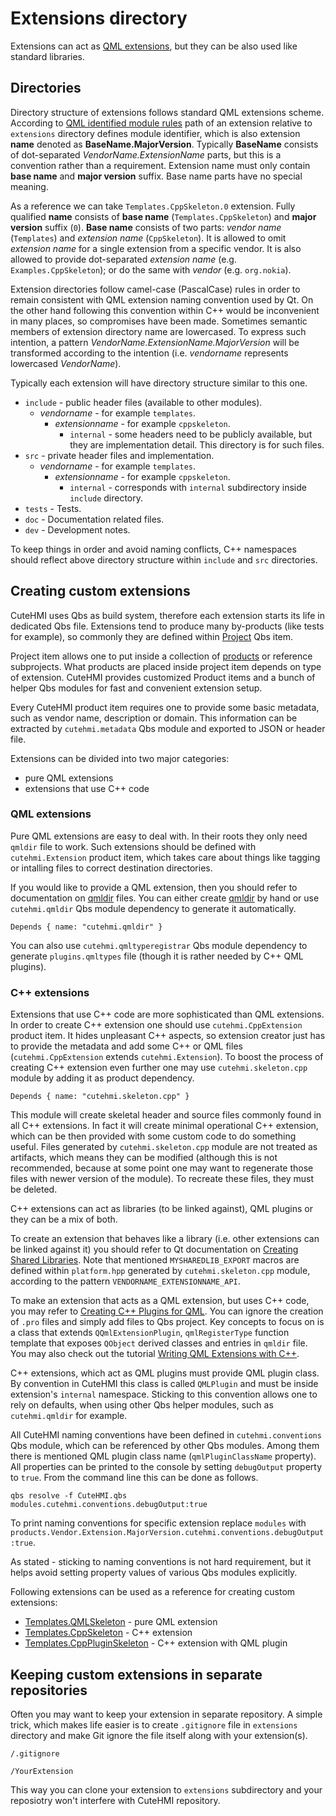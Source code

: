 # Extensions directory

Extensions can act as [QML extensions](http://doc.qt.io/qt-5/qtqml-index.html),
but they can be also used like standard libraries.

## Directories

Directory structure of extensions follows standard QML extensions scheme.
According to [QML identified module rules][1] path of an extension relative
to `extensions` directory defines module identifier, which is also extension
__name__ denoted as __BaseName.MajorVersion__. Typically __BaseName__ consists
of dot-separated _VendorName.ExtensionName_ parts, but this is a convention
rather than a requirement. Extension name must only contain __base name__ and
__major version__ suffix. Base name parts have no special meaning.

As a reference we can take `Templates.CppSkeleton.0` extension. Fully qualified
__name__ consists of __base name__ (`Templates.CppSkeleton`) and __major version__
suffix (`0`). __Base name__ consists of two parts: _vendor name_ (`Templates`)
and _extension name_ (`CppSkeleton`). It is allowed to omit _extension name_ for a
single extension from a specific vendor. It is also allowed to provide
dot-separated _extension name_ (e.g. `Examples.CppSkeleton`); or do the same with
_vendor_ (e.g. `org.nokia`).

Extension directories follow camel-case (PascalCase) rules in order to remain
consistent with QML extension naming convention used by Qt. On the other hand
following this convention within C++ would be inconvenient in many places, so
compromises have been made. Sometimes semantic members of extension directory
name are lowercased. To express such intention, a pattern
_VendorName.ExtensionName.MajorVersion_ will be transformed according to the
intention (i.e. _vendorname_ represents lowercased _VendorName_).

Typically each extension will have directory structure similar to this one.

- `include` - public header files (available to other modules).
    - _vendorname_ - for example `templates`.
        - _extensionname_ - for example `cppskeleton`.
            - `internal` - some headers need to be publicly available, but they
              are implementation detail. This directory is for such files.
- `src` - private header files and implementation.
    - _vendorname_ - for example `templates`.
        - _extensionname_ - for example `cppskeleton`.
            - `internal` - corresponds with `internal` subdirectory inside
              `include` directory.
- `tests` - Tests.
- `doc` - Documentation related files.
- `dev` - Development notes.

To keep things in order and avoid naming conflicts, C++ namespaces should
reflect above directory structure within `include` and `src` directories.

## Creating custom extensions

CuteHMI uses Qbs as build system, therefore each extension starts its life in
dedicated Qbs file. Extensions tend to produce many by-products (like tests for
example), so commonly they are defined within
[Project](https://doc.qt.io/qbs/qml-qbslanguageitems-project.html) Qbs item.

Project item allows one to put inside a collection of
[products](https://doc.qt.io/qbs/qml-qbslanguageitems-product.html) or reference
subprojects. What products are placed inside project item depends on type of
extension. CuteHMI provides customized Product items and a bunch of helper Qbs
modules for fast and convenient extension setup.

Every CuteHMI product item requires one to provide some basic metadata, such as
vendor name, description or domain. This information can be extracted by
`cutehmi.metadata` Qbs module and exported to JSON or header file.

Extensions can be divided into two major categories:
- pure QML extensions
- extensions that use C++ code

### QML extensions

Pure QML extensions are easy to deal with. In their roots they only need
`qmldir` file to work. Such extensions should be defined with
`cutehmi.Extension` product item, which takes care about things like tagging or
intalling files to correct destination directories.

If you would like to provide a QML extension, then you should refer to
documentation on [qmldir] files. You can either create [qmldir] by hand or use
`cutehmi.qmldir` Qbs module dependency to generate it automatically.
```
Depends { name: "cutehmi.qmldir" }
```
You can also use `cutehmi.qmltyperegistrar` Qbs module dependency to generate
`plugins.qmltypes` file (though it is rather needed by C++ QML plugins).

### C++ extensions

Extensions that use C++ code are more sophisticated than QML extensions. In
order to create C++ extension one should use `cutehmi.CppExtension` product
item. It hides unpleasant C++ aspects, so extension creator just has to provide
the metadata and add some C++ or QML files (`cutehmi.CppExtension` extends
`cutehmi.Extension`). To boost the process of creating C++ extension even
further one may use `cutehmi.skeleton.cpp` module by adding it as product
dependency.
```
Depends { name: "cutehmi.skeleton.cpp" }
```

This module will create skeletal header and source files commonly found in all
C++ extensions. In fact it will create minimal operational C++ extension, which
can be then provided with some custom code to do something useful. Files
generated by `cutehmi.skeleton.cpp` module are not treated as artifacts,
which means they can be modified (although this is not recommended, because at
some point one may want to regenerate those files with newer version of the
module). To recreate these files, they must be deleted.

C++ extensions can act as libraries (to be linked against), QML plugins or they
can be a mix of both.

To create an extension that behaves like a library (i.e. other extensions can be
linked against it) you should refer to Qt documentation on
[Creating Shared Libraries](https://doc.qt.io/qt-5/sharedlibrary.html).
Note that mentioned `MYSHAREDLIB_EXPORT` macros are defined within
`platform.hpp` generated by `cutehmi.skeleton.cpp` module, according to the
pattern `VENDORNAME_EXTENSIONNAME_API`.

To make an extension that acts as a QML extension, but uses C++ code, you may
refer to [Creating C++ Plugins for QML](https://doc.qt.io/qt-5/qtqml-modules-cppplugins.html).
You can ignore the creation of `.pro` files and simply add files to Qbs project.
Key concepts to focus on is a class that extends `QQmlExtensionPlugin`,
`qmlRegisterType` function template that exposes `QObject` derived classes and
entries in `qmldir` file. You may also check out the tutorial
[Writing QML Extensions with C++](https://doc.qt.io/qt-5/qtqml-tutorials-extending-qml-example.html).

C++ extensions, which act as QML plugins must provide QML plugin class. By
convention in CuteHMI this class is called `QMLPlugin` and must be inside
extension's `internal` namespace. Sticking to this convention allows one to
rely on defaults, when using other Qbs helper modules, such as `cutehmi.qmldir`
for example.

All CuteHMI naming conventions have been defined in `cutehmi.conventions` Qbs
module, which can be referenced by other Qbs modules. Among them there is
mentioned QML plugin class name (`qmlPluginClassName` property). All properties
can be printed to the console by setting `debugOutput` property to `true`. From
the command line this can be done as follows.

```
qbs resolve -f CuteHMI.qbs modules.cutehmi.conventions.debugOutput:true
```

To print naming conventions for specific extension replace `modules` with `products.Vendor.Extension.MajorVersion.cutehmi.conventions.debugOutput:true`.

As stated - sticking to naming conventions is not hard requirement, but it helps
avoid setting property values of various Qbs modules explicitly.

Following extensions can be used as a reference for creating custom extensions:
- [Templates.QMLSkeleton](Templates/QMLSkeleton.0/) - pure QML extension
- [Templates.CppSkeleton](Templates/CppSkeleton.0/) - C++ extension
- [Templates.CppPluginSkeleton](Templates/CppPluginSkeleton.0/) - C++ extension with QML plugin

## Keeping custom extensions in separate repositories

Often you may want to keep your extension in separate repository. A simple
trick, which makes life easier is to create `.gitignore` file in `extensions`
directory and make Git ignore the file itself along with your extension(s).

```
/.gitignore

/YourExtension
```

This way you can clone your extension to `extensions` subdirectory and your
reposiotry won't interfere with CuteHMI repository.


[1]: https://doc.qt.io/qt-5/qtqml-modules-identifiedmodules.html#semantics-of-identified-modules
[qmldir]: https://doc.qt.io/qt-5/qtqml-modules-qmldir.html

